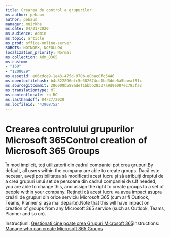 ```yaml
---
title: Crearea de control a grupurilor
ms.author: pebaum
author: pebaum
manager: mnirkhe
ms.date: 04/21/2020
ms.audience: Admin
ms.topic: article
ms.prod: office-online-server
ROBOTS: NOINDEX, NOFOLLOW
localization_priority: Normal
ms.collection: Adm_O365
ms.custom:
- "168"
- "1200029"
ms.assetid: e06cdce9-1e43-475d-970b-e0bac0fc5446
ms.openlocfilehash: b4c322896efc5e382674cc1bd3dde6a5baeaf81c
ms.sourcegitcommit: 286000b588adef1bbbb28337a9d9e087ec783fa2
ms.translationtype: MT
ms.contentlocale: ro-RO
ms.lasthandoff: 04/27/2020
ms.locfileid: "43908752"
---
```

# <a name="control-creation-of-microsoft-365-groups"></a><span data-ttu-id="9890e-102">Crearea controlului grupurilor Microsoft 365</span><span class="sxs-lookup"><span data-stu-id="9890e-102">Control creation of Microsoft 365 Groups</span></span>

<span data-ttu-id="9890e-103">În mod implicit, toți utilizatorii din cadrul companiei pot crea grupuri.</span><span class="sxs-lookup"><span data-stu-id="9890e-103">By default, all users within the company are able to create groups.</span></span> <span data-ttu-id="9890e-104">Dacă este necesar, aveți posibilitatea să modificați acest lucru și să atribuiți dreptul de a crea grupuri unui set de persoane din cadrul companiei dvs.</span><span class="sxs-lookup"><span data-stu-id="9890e-104">If needed, you are able to change this, and assign the right to create groups to a set of people within your company.</span></span> <span data-ttu-id="9890e-105">Rețineți că acest lucru va avea impact asupra creării de grupuri din orice serviciu Microsoft 365 (cum ar fi Outlook, Teams, Planner și așa mai departe).</span><span class="sxs-lookup"><span data-stu-id="9890e-105">Note that this will have impact on creation of groups from any Microsoft 365 service (such as Outlook, Teams, Planner and so on).</span></span>
  
<span data-ttu-id="9890e-106">Instrucțiuni: [Gestionați cine poate crea Grupuri Microsoft 365](https://docs.microsoft.com/office365/admin/create-groups/manage-creation-of-groups)</span><span class="sxs-lookup"><span data-stu-id="9890e-106">Instructions: [Manage who can create Microsoft 365 Groups](https://docs.microsoft.com/office365/admin/create-groups/manage-creation-of-groups)</span></span>
